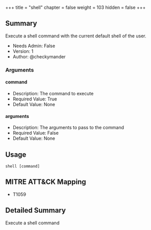 +++
title = "shell"
chapter = false
weight = 103
hidden = false
+++

## Summary
Execute a shell command with the current default shell of the user.
  
- Needs Admin: False  
- Version: 1  
- Author: @checkymander  

### Arguments
#### command

- Description: The command to execute
- Required Value: True  
- Default Value: None  
#### arguments

- Description: The arguments to pass to the command 
- Required Value: False  
- Default Value: None  

## Usage

```
shell [command]
```

## MITRE ATT&CK Mapping

- T1059  
## Detailed Summary

Execute a shell command